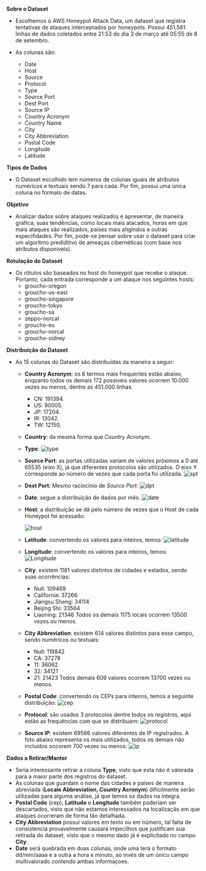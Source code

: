 **Sobre o Dataset**
- Escolhemos o AWS Honeypot Attack Data, um dataset que registra tentativas de ataques interceptados por honeypots. Possui 451,581 linhas de dados coletados entre 21:53 do dia 3 de março até 05:55 de 8 de setembro.

- As colunas são:

  - Date
  - Host
  - Source
  - Protocol
  - Type
  - Source Port
  - Dest Port
  - Source IP
  - Country Acronym
  - Country Name
  - City
  - City Abbreviation
  - Postal Code
  - Longitude
  - Latitude


**Tipos de Dados**
- O Dataset escolhido tem números de colunas iguais de atributos numéricos e textuais sendo 7 para cada. Por fim, possui uma única coluna no formato de datas.

**Objetivo**
- Analizar dados sobre ataques realizados e apresentar, de maneira gráfica, suas tendências, como locais mais atacados, horas em que mais ataques são realizados, países mais atigindos e outras especifidades. Por fim, pode-se pensar sobre usar o dataset para criar um algoritmo prediditivo de ameaças cibernéticas (com base nos atributos disponíveis).

**Rotulação do Dataset**
- Os rótulos são baseados no host do honeypot que recebe o ataque. Portanto, cada entrada corresponde a um ataque nos seguintes hosts:
  - groucho-oregon
  - groucho-us-east
  - groucho-singapore
  - groucho-tokyo
  - groucho-sa
  - zeppo-norcal
  - groucho-eu
  - groucho-norcal
  - groucho-sidney


**Distribuição do Dataset**
- As 15 colunas do Dataset são distribuídas da maneira a seguir:
  - **Country Acronym**: os 6 termos mais frequentes estão abaixo, enquanto todos os demais 172 possíveis valores ocorrem 10.000 vezes ou menos, dentre as 451.000 linhas.
    - CN: 191394.
    - US: 90005.
    - JP: 17204.
    - IR: 13042.
    - TW: 12150.
   
  - **Country**: da mesma forma que _Country Acronym_.
  
  - **Type**:
    ![type](https://user-images.githubusercontent.com/71611489/109509697-ef59b100-7a7f-11eb-906a-984661d3297f.png)
    
  
  - **Source Port**: as portas utilizadas variam de valores próximos a 0 até 65535 (eixo X), já que diferentes protocolos são utilizados. O eixo Y corresponde ao número de vezes que cada porta foi utilizada.
    ![spt](https://user-images.githubusercontent.com/71611489/109510515-ddc4d900-7a80-11eb-8884-a33892182a01.png)
  
  - **Dest Port**: Mesmo racíocínio de _Source Port_:
    ![dpt](https://user-images.githubusercontent.com/71611489/109511006-65aae300-7a81-11eb-98f7-d92f878d2a6c.png)
    
  - **Date**: segue a distribuição de dados por mês.
    ![date](https://user-images.githubusercontent.com/71611489/109512204-9d665a80-7a82-11eb-9283-6ea56344b468.png)
    
  - **Host**: a distribuição se dá pelo número de vezes que o Host de cada Honeypot foi acessado:
 
    ![host](https://user-images.githubusercontent.com/71611489/109512486-e7e7d700-7a82-11eb-90bf-2294b4a4308c.png)
  
  - **Latitude**: convertendo os valores para inteiros, temos:
    ![latitude](https://user-images.githubusercontent.com/71611489/109512857-4745e700-7a83-11eb-9576-943bbca7ce80.png)
    
  - **Longitude**: convertendo os valores para inteiros, temos:
    ![Longitude](https://user-images.githubusercontent.com/71611489/109513151-912ecd00-7a83-11eb-93d5-64d655318a8c.png)

  - **City**: existem 1181 valores distintos de cidades e estados, sendo suas ocorrências:
    - Null: 109469
    - California: 37266
    - Jiangsu Sheng: 34114
    - Beijing Shi: 33564
    - Liaoning: 21346
    Todos os demais 1175 locais ocorrem 13500 vezes ou menos.

  - **City Abbreviation**: existem 614 valores distintos para esse campo, sendo numéricos ou textuais:
    - Null: 119842
    - CA: 37278
    - 11: 36062
    - 32: 34121
    - 21: 21423
    Todos demais 609 valores ocorrem 13700 vezes ou menos.
    
  - **Postal Code**: convertendo os CEPs para inteiros, temos a seguinte distribuição:
    ![cep](https://user-images.githubusercontent.com/71611489/109517232-cb01d280-7a87-11eb-879c-37d0534a4608.png)
    
  - **Protocol**: são usados 3 protocolos dentre todos os registros, aqui estão as frequências com que se distribuem:
    ![protocol](https://user-images.githubusercontent.com/71611489/109515544-f84d8100-7a85-11eb-99e6-c923fc5c8322.png)
    
  - **Source IP**: existem 69586 valores diferentes de IP registrados. A foto abaixo representa os mais utilizados, todos os demais não incluídos occorem 700 vezes ou menos:
    ![ip](https://user-images.githubusercontent.com/71611489/109516433-f3d59800-7a86-11eb-95cc-37eb265eecb0.png)
    

**Dados a Retirar/Manter**
- Seria interessante retirar a coluna **Type**, visto que esta não é valorada para a maior parte dos registros do dataset. 
- As colunas que guardam o nome das cidades e países de maneira abreviada (**Locale Abbreviation, Country Acronym**) dificilmente serão utilizadas para alguma análise, já que temos os dados na íntegra. 
- **Postal Code** (cep), **Latitude** e **Longitude** também poderiam ser descartados, visto que não estamos interessados na localização em que ataques ocorreram de forma tão detalhada.
- **City Abbreviation** possui valores em texto ou em número, tal falta de consistencia provavelmente causará impecilhos que justificam sua retirada do dataset, visto que o mesmo dado já é explicitado no campo **City**.
- **Date** será quebrada em duas colunas, onde uma terá o formato dd/mm/aaaa e a outra a hora e minuto, ao invés de um único campo multivalorado contendo ambas informaçoes.
